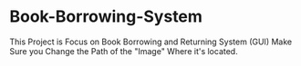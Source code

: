 # Book-Borrowing-System
This Project is Focus on Book Borrowing and Returning System (GUI)
Make Sure you Change the Path of the "Image" Where it's located.
